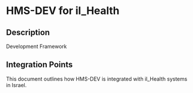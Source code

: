 # HMS-DEV for il_Health

## Description

Development Framework

## Integration Points

This document outlines how HMS-DEV is integrated with il_Health systems in Israel.
